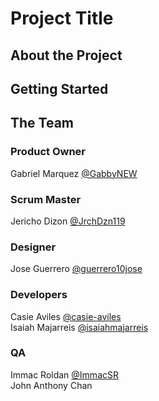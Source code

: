 # Project Title

## About the Project

## Getting Started

## The Team
### Product Owner
Gabriel Marquez
[@GabbyNEW](https://github.com/GabbyNEW)

### Scrum Master 
Jericho Dizon
[@JrchDzn119 ](https://github.com/JrchDzn119)

### Designer
Jose Guerrero
[@guerrero10jose](https://github.com/guerrero10jose)

### Developers
Casie Aviles
[@casie-aviles](https://github.com/casie-aviles) <br>
Isaiah Majarreis
[@isaiahmajarreis](https://github.com/isaiahmajarreis)

### QA
Immac Roldan
[@ImmacSR](https://github.com/ImmacSR) <br>
John Anthony Chan
